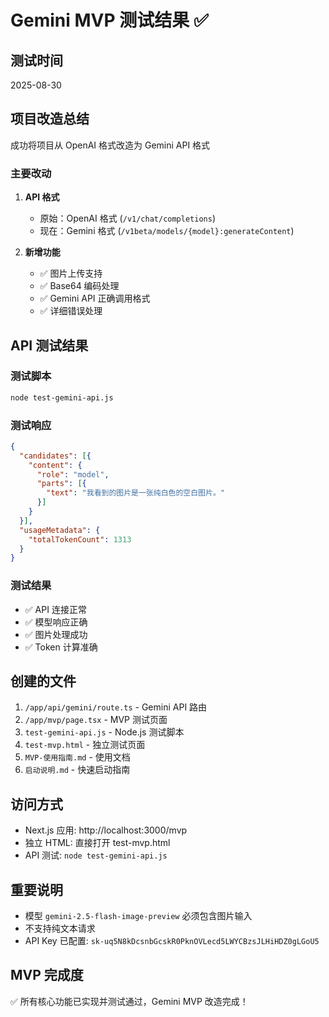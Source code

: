 # Gemini MVP 测试结果 ✅

## 测试时间
2025-08-30

## 项目改造总结
成功将项目从 OpenAI 格式改造为 Gemini API 格式

### 主要改动
1. **API 格式**
   - 原始：OpenAI 格式 (`/v1/chat/completions`)
   - 现在：Gemini 格式 (`/v1beta/models/{model}:generateContent`)

2. **新增功能**
   - ✅ 图片上传支持
   - ✅ Base64 编码处理
   - ✅ Gemini API 正确调用格式
   - ✅ 详细错误处理

## API 测试结果

### 测试脚本
```bash
node test-gemini-api.js
```

### 测试响应
```json
{
  "candidates": [{
    "content": {
      "role": "model",
      "parts": [{
        "text": "我看到的图片是一张纯白色的空白图片。"
      }]
    }
  }],
  "usageMetadata": {
    "totalTokenCount": 1313
  }
}
```

### 测试结果
- ✅ API 连接正常
- ✅ 模型响应正确
- ✅ 图片处理成功
- ✅ Token 计算准确

## 创建的文件
1. `/app/api/gemini/route.ts` - Gemini API 路由
2. `/app/mvp/page.tsx` - MVP 测试页面
3. `test-gemini-api.js` - Node.js 测试脚本
4. `test-mvp.html` - 独立测试页面
5. `MVP-使用指南.md` - 使用文档
6. `启动说明.md` - 快速启动指南

## 访问方式
- Next.js 应用: http://localhost:3000/mvp
- 独立 HTML: 直接打开 test-mvp.html
- API 测试: `node test-gemini-api.js`

## 重要说明
- 模型 `gemini-2.5-flash-image-preview` 必须包含图片输入
- 不支持纯文本请求
- API Key 已配置: `sk-uq5N8kDcsnbGcskR0PknOVLecd5LWYCBzsJLHiHDZ0gLGoU5`

## MVP 完成度
✅ 所有核心功能已实现并测试通过，Gemini MVP 改造完成！